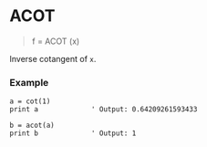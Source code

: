 # ACOT

> f = ACOT (x)

Inverse cotangent of `x`.

### Example

```
a = cot(1)
print a             ' Output: 0.64209261593433

b = acot(a)
print b             ' Output: 1
```
